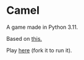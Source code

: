 # Camel
A game made in Python 3.11.

Based on [this.](https://www.atariarchives.org/morebasicgames/showpage.php?page=24)

Play [here](https://replit.com/@BrianFlannory/Camel?v=1) (fork it to run it).
